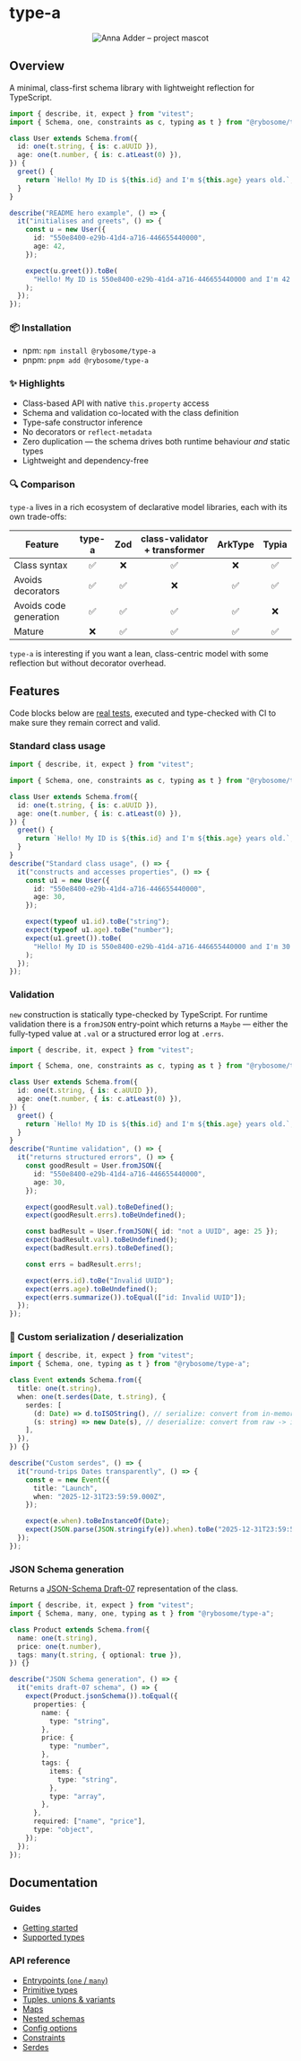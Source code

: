 # type-a

<p align="center">
  <img src="https://rybosome.github.io/type-a/assets/anna-adder.png" alt="Anna Adder – project mascot" />
</p>

## Overview

A minimal, class-first schema library with lightweight reflection for TypeScript.

```typescript
import { describe, it, expect } from "vitest";
import { Schema, one, constraints as c, typing as t } from "@rybosome/type-a";

class User extends Schema.from({
  id: one(t.string, { is: c.aUUID }),
  age: one(t.number, { is: c.atLeast(0) }),
}) {
  greet() {
    return `Hello! My ID is ${this.id} and I'm ${this.age} years old.`;
  }
}

describe("README hero example", () => {
  it("initialises and greets", () => {
    const u = new User({
      id: "550e8400-e29b-41d4-a716-446655440000",
      age: 42,
    });

    expect(u.greet()).toBe(
      "Hello! My ID is 550e8400-e29b-41d4-a716-446655440000 and I'm 42 years old.",
    );
  });
});
```

### 📦 Installation

- npm: `npm install @rybosome/type-a`
- pnpm: `pnpm add @rybosome/type-a`

### ✨ Highlights

- Class-based API with native `this.property` access
- Schema and validation co-located with the class definition
- Type-safe constructor inference
- No decorators or `reflect-metadata`
- Zero duplication — the schema drives both runtime behaviour _and_ static types
- Lightweight and dependency-free

### 🔍 Comparison

`type-a` lives in a rich ecosystem of declarative model libraries, each with its
own trade-offs:

| Feature                | type-a | Zod | class-validator + transformer | ArkType | Typia |
| ---------------------- | :----: | :-: | :---------------------------: | :-----: | :---: |
| Class syntax           |   ✅   | ❌  |              ✅               |   ❌    |  ✅   |
| Avoids decorators      |   ✅   | ✅  |              ❌               |   ✅    |  ✅   |
| Avoids code generation |   ✅   | ✅  |              ✅               |   ✅    |  ❌   |
| Mature                 |   ❌   | ✅  |              ✅               |   ✅    |  ✅   |

`type-a` is interesting if you want a lean, class-centric model with some
reflection but without decorator overhead.

## Features

Code blocks below are [real tests](https://github.com/rybosome/type-a/blob/main/scripts/docs-test.ts),
executed and type-checked with CI to make sure they remain correct and valid.

### Standard class usage

```typescript
import { describe, it, expect } from "vitest";

import { Schema, one, constraints as c, typing as t } from "@rybosome/type-a";

class User extends Schema.from({
  id: one(t.string, { is: c.aUUID }),
  age: one(t.number, { is: c.atLeast(0) }),
}) {
  greet() {
    return `Hello! My ID is ${this.id} and I'm ${this.age} years old.`;
  }
}
describe("Standard class usage", () => {
  it("constructs and accesses properties", () => {
    const u1 = new User({
      id: "550e8400-e29b-41d4-a716-446655440000",
      age: 30,
    });

    expect(typeof u1.id).toBe("string");
    expect(typeof u1.age).toBe("number");
    expect(u1.greet()).toBe(
      "Hello! My ID is 550e8400-e29b-41d4-a716-446655440000 and I'm 30 years old.",
    );
  });
});
```

### Validation

`new` construction is statically type-checked by TypeScript. For runtime
validation there is a `fromJSON` entry-point which returns a `Maybe` — either
the fully-typed value at `.val` or a structured error log at `.errs`.

```typescript
import { describe, it, expect } from "vitest";

import { Schema, one, constraints as c, typing as t } from "@rybosome/type-a";

class User extends Schema.from({
  id: one(t.string, { is: c.aUUID }),
  age: one(t.number, { is: c.atLeast(0) }),
}) {
  greet() {
    return `Hello! My ID is ${this.id} and I'm ${this.age} years old.`;
  }
}
describe("Runtime validation", () => {
  it("returns structured errors", () => {
    const goodResult = User.fromJSON({
      id: "550e8400-e29b-41d4-a716-446655440000",
      age: 30,
    });

    expect(goodResult.val).toBeDefined();
    expect(goodResult.errs).toBeUndefined();

    const badResult = User.fromJSON({ id: "not a UUID", age: 25 });
    expect(badResult.val).toBeUndefined();
    expect(badResult.errs).toBeDefined();

    const errs = badResult.errs!;

    expect(errs.id).toBe("Invalid UUID");
    expect(errs.age).toBeUndefined();
    expect(errs.summarize()).toEqual(["id: Invalid UUID"]);
  });
});
```

### 🔄 Custom serialization / deserialization

```typescript
import { describe, it, expect } from "vitest";
import { Schema, one, typing as t } from "@rybosome/type-a";

class Event extends Schema.from({
  title: one(t.string),
  when: one(t.serdes(Date, t.string), {
    serdes: [
      (d: Date) => d.toISOString(), // serialize: convert from in-memory -> raw
      (s: string) => new Date(s), // deserialize: convert from raw -> in-memory
    ],
  }),
}) {}

describe("Custom serdes", () => {
  it("round-trips Dates transparently", () => {
    const e = new Event({
      title: "Launch",
      when: "2025-12-31T23:59:59.000Z",
    });

    expect(e.when).toBeInstanceOf(Date);
    expect(JSON.parse(JSON.stringify(e)).when).toBe("2025-12-31T23:59:59.000Z");
  });
});
```

### JSON Schema generation

Returns a [JSON-Schema Draft-07](https://json-schema.org/) representation of the class.

```typescript
import { describe, it, expect } from "vitest";
import { Schema, many, one, typing as t } from "@rybosome/type-a";

class Product extends Schema.from({
  name: one(t.string),
  price: one(t.number),
  tags: many(t.string, { optional: true }),
}) {}

describe("JSON Schema generation", () => {
  it("emits draft-07 schema", () => {
    expect(Product.jsonSchema()).toEqual({
      properties: {
        name: {
          type: "string",
        },
        price: {
          type: "number",
        },
        tags: {
          items: {
            type: "string",
          },
          type: "array",
        },
      },
      required: ["name", "price"],
      type: "object",
    });
  });
});
```

## Documentation

### Guides

- [Getting started](https://rybosome.github.io/type-a/getting-started)
- [Supported types](https://rybosome.github.io/type-a/supported_types)

### API reference

- [Entrypoints (`one` / `many`)](https://rybosome.github.io/type-a/api/entrypoints)
- [Primitive types](https://rybosome.github.io/type-a/api/primitives)
- [Tuples, unions & variants](https://rybosome.github.io/type-a/api/tuples-unions-variants)
- [Maps](https://rybosome.github.io/type-a/api/maps)
- [Nested schemas](https://rybosome.github.io/type-a/api/nested-schemas)
- [Config options](https://rybosome.github.io/type-a/api/config-options)
- [Constraints](https://rybosome.github.io/type-a/api/constraints)
- [Serdes](https://rybosome.github.io/type-a/api/serdes)
